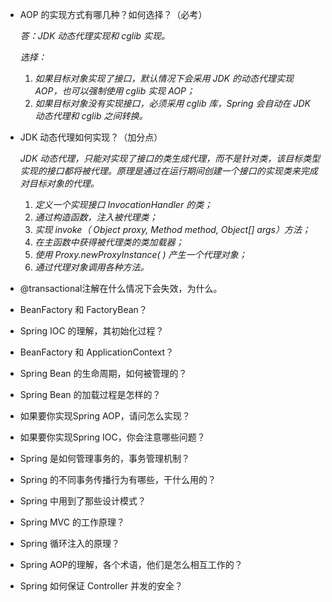 - AOP 的实现方式有哪几种？如何选择？（必考）

  *答：JDK 动态代理实现和 cglib 实现。*

  *选择：*

  1. *如果目标对象实现了接口，默认情况下会采用 JDK 的动态代理实现 AOP，也可以强制使用 cglib 实现 AOP；*
  2. *如果目标对象没有实现接口，必须采用 cglib 库，Spring 会自动在 JDK 动态代理和 cglib 之间转换。*

- JDK 动态代理如何实现？（加分点） 

  *JDK 动态代理，只能对实现了接口的类生成代理，而不是针对类，该目标类型实现的接口都将被代理。原理是通过在运行期间创建一个接口的实现类来完成对目标对象的代理。*

  1. *定义一个实现接口 InvocationHandler 的类；*
  2. *通过构造函数，注入被代理类；*
  3. *实现 invoke（ Object proxy, Method method, Object[] args）方法；*
  4. *在主函数中获得被代理类的类加载器；*
  5. *使用 Proxy.newProxyInstance( ) 产生一个代理对象；*
  6. *通过代理对象调用各种方法。*

- @transactional注解在什么情况下会失效，为什么。

- BeanFactory 和 FactoryBean？

- Spring IOC 的理解，其初始化过程？

- BeanFactory 和 ApplicationContext？

- Spring Bean 的生命周期，如何被管理的？

- Spring Bean 的加载过程是怎样的？

- 如果要你实现Spring AOP，请问怎么实现？

- 如果要你实现Spring IOC，你会注意哪些问题？

- Spring 是如何管理事务的，事务管理机制？

- Spring 的不同事务传播行为有哪些，干什么用的？

- Spring 中用到了那些设计模式？

- Spring MVC 的工作原理？

- Spring 循环注入的原理？

- Spring AOP的理解，各个术语，他们是怎么相互工作的？

- Spring 如何保证 Controller 并发的安全？
